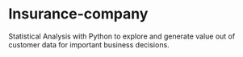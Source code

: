 # Insurance-company
Statistical Analysis with Python to explore and generate value out of customer data for important business decisions.
